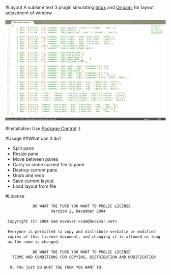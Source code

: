 #Layout
A sublime text 3 plugin simulating [tmux](https://github.com/ThomasAdam/tmux) and [Origami](https://github.com/SublimeText/Origami) for layout adjustment of window.

![Example](https://raw.githubusercontent.com/loggerhead/Layout/master/artwork/example.gif)

#Installation
Use [Package Control](https://packagecontrol.io/) :)

#Usage
##What can it do?
* Split pane
* Resize pane
* Move between panes
* Carry or clone current file to pane
* Destroy current pane
* Undo and redo
* Save current layout
* Load layout from file

#License
```
            DO WHAT THE FUCK YOU WANT TO PUBLIC LICENSE
                    Version 2, December 2004

 Copyright (C) 2004 Sam Hocevar <sam@hocevar.net>

 Everyone is permitted to copy and distribute verbatim or modified
 copies of this license document, and changing it is allowed as long
 as the name is changed.

            DO WHAT THE FUCK YOU WANT TO PUBLIC LICENSE
   TERMS AND CONDITIONS FOR COPYING, DISTRIBUTION AND MODIFICATION

  0. You just DO WHAT THE FUCK YOU WANT TO.
```
